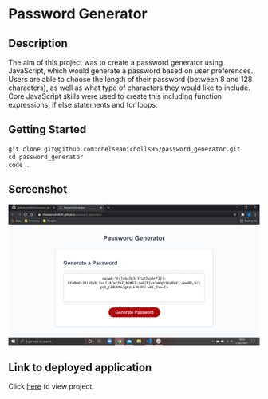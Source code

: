 # Password Generator

## Description

The aim of this project was to create a password generator using JavaScript, which would generate a password based on user preferences. Users are able to choose the length of their password (between 8 and 128 characters), as well as what type of characters they would like to include. Core JavaScript skills were used to create this including function expressions, if else statements and for loops.

## Getting Started

```
git clone git@github.com:chelseanicholls95/password_generator.git
cd password_generator
code .
```

## Screenshot

![screenshot of generated password](screenshot.png)

## Link to deployed application

Click [here](https://chelseanicholls95.github.io/password_generator/) to view project.
